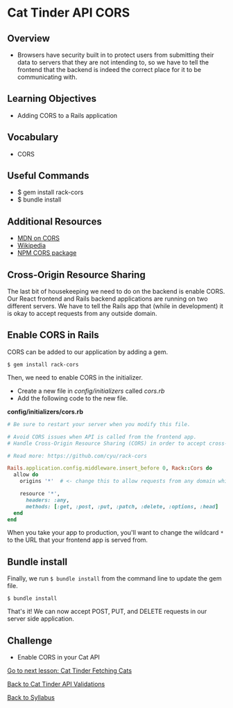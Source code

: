 # Cat Tinder API CORS

## Overview
-  Browsers have security built in to protect users from submitting their data to servers that they are not intending to, so we have to tell the frontend that the backend is indeed the correct place for it to be communicating with.

## Learning Objectives
- Adding CORS to a Rails application

## Vocabulary
- CORS

## Useful Commands
- $ gem install rack-cors
- $ bundle install

## Additional Resources
- [MDN on CORS](https://developer.mozilla.org/en-US/docs/Web/HTTP/Access_control_CORS)
- [Wikipedia](https://en.wikipedia.org/wiki/Cross-origin_resource_sharing)
- [NPM CORS package](https://www.npmjs.com/package/cors)

## Cross-Origin Resource Sharing
The last bit of housekeeping we need to do on the backend is enable CORS. Our React frontend and Rails backend applications are running on two different servers. We have to tell the Rails app that (while in development) it is okay to accept requests from any outside domain.

## Enable CORS in Rails
CORS can be added to our application by adding a gem.
```
$ gem install rack-cors
```

Then, we need to enable CORS in the initializer.
- Create a new file in *config/initializers* called *cors.rb*
- Add the following code to the new file.

**config/initializers/cors.rb**
```ruby
# Be sure to restart your server when you modify this file.

# Avoid CORS issues when API is called from the frontend app.
# Handle Cross-Origin Resource Sharing (CORS) in order to accept cross-origin AJAX requests.

# Read more: https://github.com/cyu/rack-cors

Rails.application.config.middleware.insert_before 0, Rack::Cors do
  allow do
    origins '*'  # <- change this to allow requests from any domain while in development.

    resource '*',
      headers: :any,
      methods: [:get, :post, :put, :patch, :delete, :options, :head]
  end
end
```

When you take your app to production, you'll want to change the wildcard `*` to the URL that your frontend app is served from.


## Bundle install
Finally, we run `$ bundle install` from the command line to update the gem file.

```
$ bundle install
```

That's it!  We can now accept POST, PUT, and DELETE requests in our server side application.

## Challenge
- Enable CORS in your Cat API

[Go to next lesson: Cat Tinder Fetching Cats](../connection/fetch.md)

[Back to Cat Tinder API Validations](./validations.md)

[Back to Syllabus](../../README.md)
